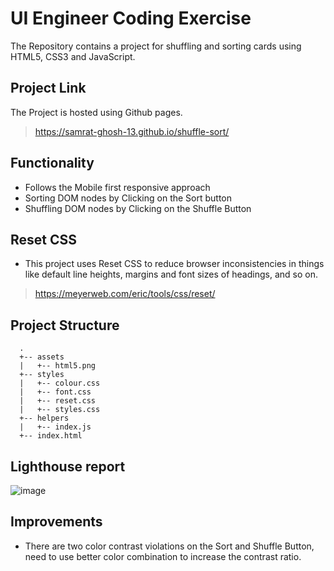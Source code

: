 # UI Engineer Coding Exercise

The Repository contains a project for shuffling and sorting cards using HTML5, CSS3 and JavaScript.

## Project Link

The Project is hosted using Github pages.

> https://samrat-ghosh-13.github.io/shuffle-sort/

## Functionality

- Follows the Mobile first responsive approach
- Sorting DOM nodes by Clicking on the Sort button
- Shuffling DOM nodes by Clicking on the Shuffle Button

## Reset CSS

- This project uses Reset CSS to reduce browser inconsistencies in things like default line heights, margins and font sizes of headings, and so on.

> https://meyerweb.com/eric/tools/css/reset/

## Project Structure

```text
  .
  +-- assets
  |   +-- html5.png
  +-- styles
  |   +-- colour.css
  |   +-- font.css
  |   +-- reset.css
  |   +-- styles.css
  +-- helpers
  |   +-- index.js
  +-- index.html
```

## Lighthouse report

![image](https://user-images.githubusercontent.com/22419506/214724826-dc7f97af-dfb0-4058-a8f0-3e3f2981bc83.png)

## Improvements

- There are two color contrast violations on the Sort and Shuffle Button, need to use better color combination to increase the contrast ratio.
